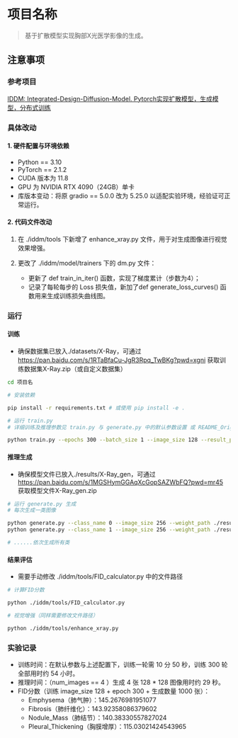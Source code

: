 # 项目名称
  
> 基于扩散模型实现胸部X光医学影像的生成。

## 注意事项

### 参考项目
[IDDM: Integrated-Design-Diffusion-Model. Pytorch实现扩散模型，生成模型，分布式训练](https://github.com/chairc/Integrated-Design-Diffusion-Model)

### 具体改动
#### 1. 硬件配置与环境依赖
- Python == 3.10  
- PyTorch == 2.1.2
- CUDA 版本为 11.8
- GPU 为 NVIDIA RTX 4090（24GB）单卡
- 库版本变动：将原 gradio \== 5.0.0 改为 5.25.0 以适配实验环境，经验证可正常运行。
#### 2. 代码文件改动
1. 在 ./iddm/tools 下新增了 enhance_xray.py 文件，用于对生成图像进行视觉效果增强。

2. 更改了 ./iddm/model/trainers 下的 dm.py 文件：
	- 更新了 def train_in_iter() 函数，实现了梯度累计（步数为4）；
	- 记录了每轮每步的 Loss 损失值，新加了def generate_loss_curves() 函数用来生成训练损失曲线图。
### 运行
#### 训练
- 确保数据集已放入./datasets/X-Ray，可通过 https://pan.baidu.com/s/1RTaBfaCu-JgR3Rpq_TwBKg?pwd=xgni 获取训练数据集X-Ray.zip（或自定义数据集）
```bash
cd 项目名

# 安装依赖

pip install -r requirements.txt # 或使用 pip install -e .

# 运行 train.py
# 详细训练及推理参数见 train.py 与 generate.py 中的默认参数设置 或 README_Original.md

python train.py --epochs 300 --batch_size 1 --image_size 128 --result_path ./results
```
#### 推理生成
- 确保模型文件已放入./results/X-Ray_gen，可通过 https://pan.baidu.com/s/1MGSHymGGAqXcGopSAZWbFQ?pwd=mr45 获取模型文件X-Ray_gen.zip
```bash
# 运行 generate.py 生成
# 每次生成一类图像

python generate.py --class_name 0 --image_size 256 --weight_path ./results/X-Ray_gen/ckpt_last.pt --result_path ./results/X-Ray_gen/Emphysema
python generate.py --class_name 1 --image_size 256 --weight_path ./results/X-Ray_gen/ckpt_last.pt --result_path ./results/X-Ray_gen/Fibrosis

# ......依次生成所有类
```
#### 结果评估
- 需要手动修改 ./iddm/tools/FID_calculator.py 中的文件路径
```bash
# 计算FID分数

python ./iddm/tools/FID_calculator.py

# 视觉增强（同样需要修改文件路径）

python ./iddm/tools/enhance_xray.py
```
### 实验记录

- 训练时间：在默认参数与上述配置下，训练一轮需 10 分 50 秒，训练 300 轮全部用时约 54 小时。
- 推理时间：（num_images == 4 ）生成 4 张 128 * 128 图像用时约 29 秒。
- FID分数（训练 image_size 128 + epoch 300 + 生成数量 1000 张）：
	- Emphysema（肺气肿）：145.2676981951077
	- Fibrosis（肺纤维化）：143.92358086379602
	- Nodule_Mass（肺结节）：140.38330557827024
	- Pleural_Thickening（胸膜增厚）：115.03021424543965
